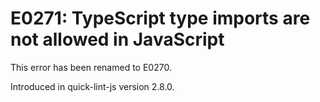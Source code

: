 # E0271: TypeScript type imports are not allowed in JavaScript

<!-- QLJS_NO_CHECK_CODE -->

This error has been renamed to E0270.

Introduced in quick-lint-js version 2.8.0.
